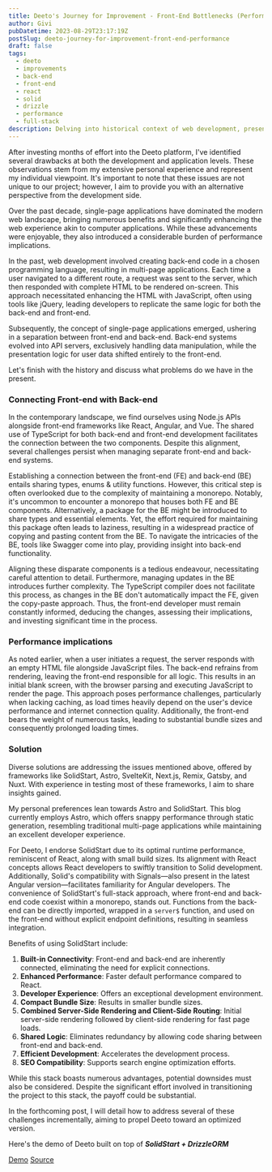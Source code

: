 ```yaml
---
title: Deeto's Journey for Improvement - Front-End Bottlenecks (Performance & Back-end Integration)
author: Givi
pubDatetime: 2023-08-29T23:17:19Z
postSlug: deeto-journey-for-improvement-front-end-performance
draft: false
tags:
  - deeto
  - improvements
  - back-end
  - front-end
  - react
  - solid
  - drizzle
  - performance
  - full-stack
description: Delving into historical context of web development, present challenges, and future solutions, it notably explores the SolidStart framework as potential solution, ultimately setting the stage for incremental problem-solving strategies for optimizing Deeto's performance and functionality. Additionally, a demo of Deeto utilizing SolidStart and DrizzleORM showcases a promising future direction for the platform.
---
```


After investing months of effort into the Deeto platform, I've identified several drawbacks at both the development and application levels. These observations stem from my extensive personal experience and represent my individual viewpoint. It's important to note that these issues are not unique to our project; however, I aim to provide you with an alternative perspective from the development side.

Over the past decade, single-page applications have dominated the modern web landscape, bringing numerous benefits and significantly enhancing the web experience akin to computer applications. While these advancements were enjoyable, they also introduced a considerable burden of performance implications.

In the past, web development involved creating back-end code in a chosen programming language, resulting in multi-page applications. Each time a user navigated to a different route, a request was sent to the server, which then responded with complete HTML to be rendered on-screen. This approach necessitated enhancing the HTML with JavaScript, often using tools like jQuery, leading developers to replicate the same logic for both the back-end and front-end.

Subsequently, the concept of single-page applications emerged, ushering in a separation between front-end and back-end. Back-end systems evolved into API servers, exclusively handling data manipulation, while the presentation logic for user data shifted entirely to the front-end.

Let's finish with the history and discuss what problems do we have in the present.

### Connecting Front-end with Back-end

In the contemporary landscape, we find ourselves using Node.js APIs alongside front-end frameworks like React, Angular, and Vue. The shared use of TypeScript for both back-end and front-end development facilitates the connection between the two components. Despite this alignment, several challenges persist when managing separate front-end and back-end systems.

Establishing a connection between the front-end (FE) and back-end (BE) entails sharing types, enums & utility functions. However, this critical step is often overlooked due to the complexity of maintaining a monorepo. Notably, it's uncommon to encounter a monorepo that houses both FE and BE components. Alternatively, a package for the BE might be introduced to share types and essential elements. Yet, the effort required for maintaining this package often leads to laziness, resulting in a widespread practice of copying and pasting content from the BE. To navigate the intricacies of the BE, tools like Swagger come into play, providing insight into back-end functionality.

Aligning these disparate components is a tedious endeavour, necessitating careful attention to detail. Furthermore, managing updates in the BE introduces further complexity. The TypeScript compiler does not facilitate this process, as changes in the BE don't automatically impact the FE, given the copy-paste approach. Thus, the front-end developer must remain constantly informed, deducing the changes, assessing their implications, and investing significant time in the process.

### Performance implications

As noted earlier, when a user initiates a request, the server responds with an empty HTML file alongside JavaScript files. The back-end refrains from rendering, leaving the front-end responsible for all logic. This results in an initial blank screen, with the browser parsing and executing JavaScript to render the page. This approach poses performance challenges, particularly when lacking caching, as load times heavily depend on the user's device performance and internet connection quality. Additionally, the front-end bears the weight of numerous tasks, leading to substantial bundle sizes and consequently prolonged loading times.

### Solution

Diverse solutions are addressing the issues mentioned above, offered by frameworks like SolidStart, Astro, SvelteKit, Next.js, Remix, Gatsby, and Nuxt. With experience in testing most of these frameworks, I aim to share insights gained.

My personal preferences lean towards Astro and SolidStart. This blog currently employs Astro, which offers snappy performance through static generation, resembling traditional multi-page applications while maintaining an excellent developer experience.

For Deeto, I endorse SolidStart due to its optimal runtime performance, reminiscent of React, along with small build sizes. Its alignment with React concepts allows React developers to swiftly transition to Solid development. Additionally, Solid's compatibility with Signals—also present in the latest Angular version—facilitates familiarity for Angular developers. The convenience of SolidStart's full-stack approach, where front-end and back-end code coexist within a monorepo, stands out. Functions from the back-end can be directly imported, wrapped in a `server$` function, and used on the front-end without explicit endpoint definitions, resulting in seamless integration.

Benefits of using SolidStart include:

1. **Built-in Connectivity**: Front-end and back-end are inherently connected, eliminating the need for explicit connections.
2. **Enhanced Performance**: Faster default performance compared to React.
3. **Developer Experience**: Offers an exceptional development environment.
4. **Compact Bundle Size**: Results in smaller bundle sizes.
5. **Combined Server-Side Rendering and Client-Side Routing**: Initial server-side rendering followed by client-side rendering for fast page loads.
6. **Shared Logic**: Eliminates redundancy by allowing code sharing between front-end and back-end.
7. **Efficient Development**: Accelerates the development process.
8. **SEO Compatibility**: Supports search engine optimization efforts.

While this stack boasts numerous advantages, potential downsides must also be considered. Despite the significant effort involved in transitioning the project to this stack, the payoff could be substantial.

In the forthcoming post, I will detail how to address several of these challenges incrementally, aiming to propel Deeto toward an optimized version.

Here's the demo of Deeto built on top of **_SolidStart + DrizzleORM_**

[Demo](http://deeto.vercel.app)
[Source](https://github.com/aquarazorda/deeto-solid)
